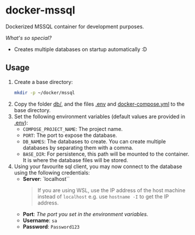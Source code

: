 # docker-mssql

Dockerized MSSQL container for development purposes.

_What's so special?_

- Creates multiple databases on startup automatically :D

## Usage

1. Create a base directory:
    ```bash
    mkdir -p ~/docker/mssql
    ```
1. Copy the folder [db/](db/), and the files [.env](.env) and [docker-compose.yml](docker-compose.yml) to the base directory.
1. Set the following environment variables (default values are provided in [.env](.env)):
    - `COMPOSE_PROJECT_NAME`: The project name.
    - `PORT`: The port to expose the database.
    - `DB_NAMES`: The databases to create. You can create multiple databases by separating them with a comma.
    - `BASE_DIR`: For persistence, this path will be mounted to the container. It is where the database files will be stored.
1. Using your favourite sql client, you may now connect to the database using the following credentials:
    - **Server**: `localhost``
        > If you are using WSL, use the IP address of the host machine instead of `localhost` e.g. use `hostname -I` to get the IP address.
    - **Port**: _The port you set in the environment variables._
    - **Username**: `sa`
    - **Password**: `Password123`


